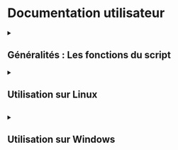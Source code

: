 # Documentation utilisateur

<details>
<summary><h2> Généralités : Les fonctions du script </h2></summary>
<br>

  + <details>
    <summary><h4> Les différentes cibles </h4></summary>

    Nous vous proposons un menu permettant de faire différentes demandes (actions ou informations) sur deux cibles possibles :
      * Cible : Utilisateur
      * Cible : Ordinateur

    </details>

  + <details>
    <summary><h4> Les différentes actions </h4></summary>

    Concernant la cible utilisateur, vous pouvez demander :
      * Créer un utilisateur
      * Supprimer un utilisateur
      * Modifier le mot de passe d'un utilisateur

    Concernant la cible ordinateur, vous pouvez demander :
      * Redémarrer l'ordinateur
      * Eteindre l'ordinateur
    </details>

  + <details>
    <summary><h4> Les différentes informations</h4></summary>

    Concernant la cible utilisateur, vous pouvez demander :
      * Les dates de connexion d'un utilisateur
      * Si l'utilisateur existe

    Concernant la cible ordinateur, vous pouvez demander :
      * Le type de système d'exploitation de l'ordinateur
      * L'uptime de l'ordinateur
    </details>

</details>


<details>
<summary><h2> Utilisation sur Linux<h2></summary>
<br>

  + <details>
    <summary><h4>Bien utiliser le script<h4></summary>
    <br>

    Tout d'abord, il faut vous connecter sur l'ordinateur SRVLX01 :
      * Identifiant : wilder
      * Mot de passe : Azerty1*

    Une fois connecté, vérifier d'être bien sur le dossier **/home/wilder**. Dans ce dossier, vous trouverez :
      * Le dossier Documents, où s'enregistrera les différentes demandes d'informations.
      * Le dossier TheScriptingProject, où se trouve le script.

    Pour appeler le script, il faudra taper la commande suivante (tout en restant dans le dossier **/home/wilder**) :
    bash ./TheScriptingProject/mainMenu.sh

    </details>
    
  + <details>
    <summary><h4>Les différentes options<h4></summary>
    <br>

    </details>

  + <details>
    <summary><h4>F.A.Q.<h4></summary>
    <br>
    <b>Solutions aux problèmes connus et communs liés à l'utilisation :</b>
    </details>

</details>

<details>
<summary><h2>Utilisation sur Windows<h2></summary>
<br>

  + <details>
    <summary><h4>Utilisation de base<h4></summary>
    <br>
    <b>Comment utiliser les fonctionnalités clés :</b>
    </details>    
    
  + <details>
    <summary><h4>Utilisation avancée<h4></summary>
    <br>
    <b>Comment utiliser au mieux les options :</b>
    </details>

  + <details>
    <summary><h4>F.A.Q.<h4></summary>
    <br>
    <b>Solutions aux problèmes connus et communs liés à l'utilisation :</b>
    </details>


</details>


